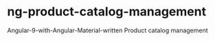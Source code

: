 # ng-product-catalog-management
Angular-9-with-Angular-Material-written Product catalog management 
